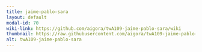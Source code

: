 ```yaml
---
title: jaime-pablo-sara
layout: default
modal-id: 70
wiki-link: https://github.com/aigora/twA109-jaime-pablo-sara/wiki
thumbnail: https://raw.githubusercontent.com/aigora/twA109-jaime-pablo-sara/master/logo.png
alt: twA109-jaime-pablo-sara
---
```

